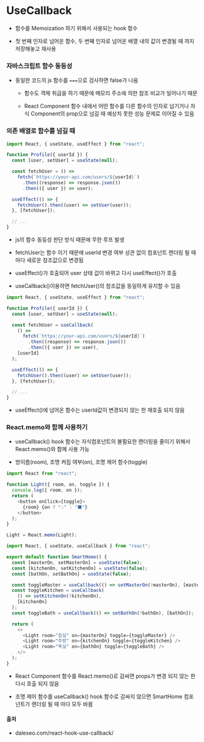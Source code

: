 # UseCallback

- 함수를 Memoization 하기 위해서 사용되는 hook 함수

- 첫 번째 인자로 넘어온 함수, 두 번째 인자로 넘어온 배열 내의 값이 변경될 때 까지 저장해놓고 재사용

### 자바스크립트 함수 동등성

- 동일한 코드의 js 함수를 `===`으로 검사하면 false가 나옴
  
  - 함수도 객체 취급을 하기 때문에 메모리 주소에 의한 참조 비교가 일어나기 때문
  
  - React Component 함수 내에서 어떤 함수를 다른 함수의 인자로 넘기거나 자식 Component의 prop으로 넘길 때 예상치 못한 성능 문제로 이어질 수 있음

### 의존 배열로 함수를 넘길 때

```js
import React, { useState, useEffect } from "react";

function Profile({ userId }) {
  const [user, setUser] = useState(null);

  const fetchUser = () =>
    fetch(`https://your-api.com/users/${userId}`)
      .then((response) => response.json())
      .then(({ user }) => user);

  useEffect(() => {
    fetchUser().then((user) => setUser(user));
  }, [fetchUser]);

  // ...
}
```

- js의 함수 동등성 판단 방식 때문에 무한 루프 발생

- fetchUser는 함수 이기 때문에 userId 변경 여부 상관 없이 컴포넌트 랜더링 될 때 마다 새로운 참조값으로 변경됨

- useEffect()가 호출되어 user 상태 값이 바뀌고 다시 useEffect()가 호출

- useCallback()이용하면 fetchUser()의 참조값을 동일하게 유지할 수 있음

```js
import React, { useState, useEffect } from "react";

function Profile({ userId }) {
  const [user, setUser] = useState(null);

  const fetchUser = useCallback(
    () =>
      fetch(`https://your-api.com/users/${userId}`)
        .then((response) => response.json())
        .then(({ user }) => user),
    [userId]
  );

  useEffect(() => {
    fetchUser().then((user) => setUser(user));
  }, [fetchUser]);

  // ...
}
```

- useEffect()에 넘어온 함수는 userId값이 변경되지 않는 한 재호출 되지 않음

### React.memo와 함께 사용하기

- useCallback() hook 함수는 자식컴포넌트의 불필요한 랜더링을 줄이기 위해서 React.memo()와 함께 사용 가능

- 방이름(room), 조명 켜짐 여부(on), 조명 제어 함수(toggle)

```js
import React from "react";

function Light({ room, on, toggle }) {
  console.log({ room, on });
  return (
    <button onClick={toggle}>
      {room} {on ? "💡" : "⬛"}
    </button>
  );
}
```

```js
Light = React.memo(Light);
```

```js
import React, { useState, useCallback } from "react";

export default function SmartHome() {
  const [masterOn, setMasterOn] = useState(false);
  const [kitchenOn, setKitchenOn] = useState(false);
  const [bathOn, setBathOn] = useState(false);

  const toggleMaster = useCallback(() => setMasterOn(!masterOn), [masterOn]);
  const toggleKitchen = useCallback(
    () => setKitchenOn(!kitchenOn),
    [kitchenOn]
  );
  const toggleBath = useCallback(() => setBathOn(!bathOn), [bathOn]);

  return (
    <>
      <Light room="침실" on={masterOn} toggle={toggleMaster} />
      <Light room="주방" on={kitchenOn} toggle={toggleKitchen} />
      <Light room="욕실" on={bathOn} toggle={toggleBath} />
    </>
  );
}
```

- React Component 함수를 React.memo()로 감싸면 props가 변경 되지 않는 한 다시 호출 되지 않음

- 조명 제어 함수를 useCallback() hook 함수로 감싸지 않으면 SmartHome 컴포넌트가 랜더링 될 때 마다 모두 바뀜



#### 출처

- daleseo.com/react-hook-use-callback/
